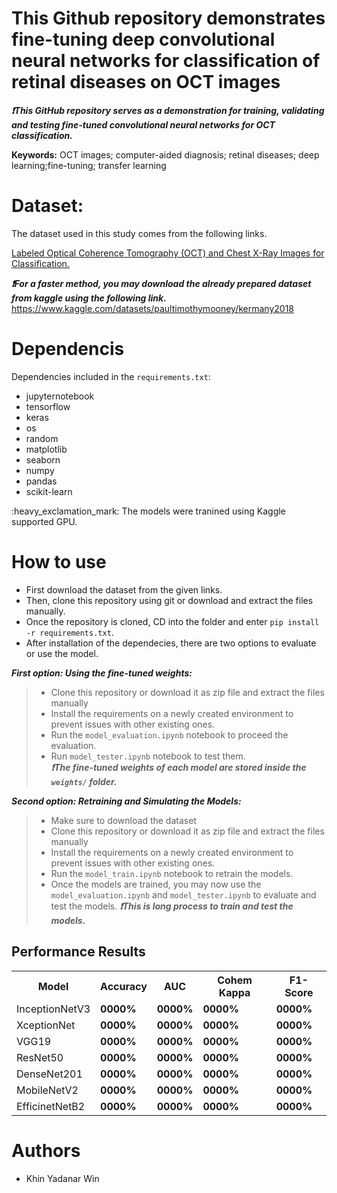 # This Github repository demonstrates fine-tuning deep convolutional neural networks for classification of retinal diseases on OCT images

  
***:heavy_exclamation_mark:This GitHub repository serves as a demonstration for training, validating and testing fine-tuned convolutional neural networks for OCT classification.*** 


<p><strong>Keywords:</strong> <italic>OCT images; computer-aided diagnosis; retinal diseases; deep learning;fine-tuning; transfer learning</italic></p>

# Dataset: 
<p> The dataset used in this study comes from the following links.
<p><a href="https://https://data.mendeley.com/datasets/rscbjbr9sj/2">Labeled Optical Coherence Tomography (OCT) and Chest X-Ray Images for Classification.</a></p>

***:heavy_exclamation_mark:For a faster method, you may download the already prepared dataset from kaggle using the following link.*** 
https://www.kaggle.com/datasets/paultimothymooney/kermany2018

# Dependencis
Dependencies included in the `requirements.txt`: 
- jupyternotebook
- tensorflow
- keras
- os
- random
- matplotlib
- seaborn
- numpy
- pandas
- scikit-learn
<p>:heavy_exclamation_mark: The models were tranined using Kaggle supported GPU.
 
  # How to use
- First download the dataset from the given links.
- Then, clone this repository using git or download and extract the files manually.
- Once the repository is cloned, CD into the folder and enter `pip install -r requirements.txt`. 
- After installation of the dependecies, there are two options to evaluate or use the model.</p>
  
***First option: Using the fine-tuned weights:***
> - Clone this repository or download it as zip file and extract the files manually
> - Install the requirements on a newly created environment to prevent issues with other existing ones.
> - Run the `model_evaluation.ipynb` notebook to proceed the evaluation.
> - Run `model_tester.ipynb` notebook to test them.</br>
> ***:heavy_exclamation_mark:The fine-tuned weights of each model are stored inside the `weights/` folder.*** </p>
 
 ***Second option: Retraining and Simulating the Models:***
> - Make sure to download the dataset
> - Clone this repository or download it as zip file and extract the files manually
> - Install the requirements on a newly created environment to prevent issues with other existing ones.
> - Run the `model_train.ipynb` notebook to retrain the models.
> - Once the models are trained, you may now use the `model_evaluation.ipynb` and `model_tester.ipynb` to evaluate and test the models.
> ***:heavy_exclamation_mark:This is long process to train and test the models.*** </p>

## Performance Results

<table style="width:100%">
  <tr>
    <th>Model</th>
    <th>Accuracy</th> 
    <th>AUC</th>
    <th>Cohem Kappa</th>
    <th>F1-Score</th>
  </tr>
  <tr>
    <td>InceptionNetV3</td>
    <td><strong>0000%</strong></td>
    <td><strong>0000%</strong></td>
    <td><strong>0000%</strong></td>
    <td><strong>0000%</strong></td>
  </tr>
  <tr>
    <td>XceptionNet</td>
    <td><strong>0000%</strong></td>
    <td><strong>0000%</strong></td>
    <td><strong>0000%</strong></td>
    <td><strong>0000%</strong></td>
  </tr>
    <tr>
    <td>VGG19</td>
    <td><strong>0000%</strong></td>
    <td><strong>0000%</strong></td>
    <td><strong>0000%</strong></td>
    <td><strong>0000%</strong></td>
  </tr>
    <tr>
    <td>ResNet50</td>
    <td><strong>0000%</strong></td>
    <td><strong>0000%</strong></td>
    <td><strong>0000%</strong></td>
    <td><strong>0000%</strong></td>
  </tr>
    <tr>
    <td>DenseNet201</td>
    <td><strong>0000%</strong></td>
    <td><strong>0000%</strong></td>
    <td><strong>0000%</strong></td>
    <td><strong>0000%</strong></td>
  </tr>
    <tr>
    <td>MobileNetV2</td>
    <td><strong>0000%</strong></td>
    <td><strong>0000%</strong></td>
    <td><strong>0000%</strong></td>
    <td><strong>0000%</strong></td>
  </tr>
    <tr>
    <td>EfficinetNetB2</td>
    <td><strong>0000%</strong></td>
    <td><strong>0000%</strong></td>
    <td><strong>0000%</strong></td>
    <td><strong>0000%</strong></td>
  </tr>
</table>

# Authors
- Khin Yadanar Win

